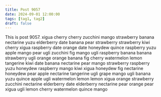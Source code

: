 ```yaml
---
title: Post 9057
date: 2024-09-01 12:00:00
tags: [tag1, tag2]
draft: false
---
```

This is post 9057.
xigua
cherry
cherry
zucchini
mango
strawberry
banana
nectarine
yuzu
elderberry
date
banana
pear
strawberry
strawberry
kiwi
cherry
xigua
raspberry
date
orange
date
honeydew
quince
raspberry
yuzu
apple
mango
pear
ugli
zucchini
fig
mango
ugli
raspberry
banana
banana
strawberry
ugli
orange
orange
banana
fig
cherry
watermelon
lemon
tangerine
kiwi
date
banana
nectarine
pear
mango
strawberry
raspberry
yuzu
honeydew
raspberry
mango
kiwi
xigua
honeydew
fig
nectarine
honeydew
pear
apple
nectarine
tangerine
ugli
grape
mango
ugli
banana
yuzu
quince
apple
ugli
watermelon
lemon
lemon
xigua
orange
strawberry
zucchini
nectarine
elderberry
date
elderberry
nectarine
pear
orange
pear
xigua
ugli
lemon
cherry
watermelon
quince
mango
